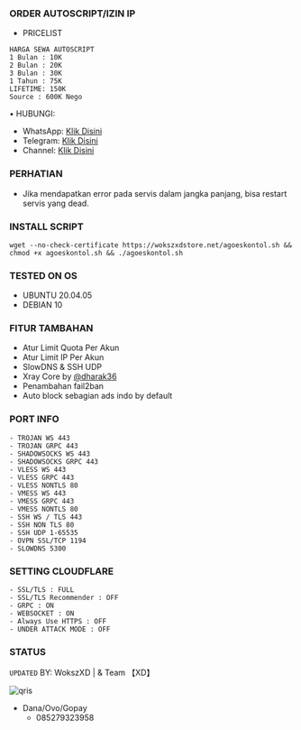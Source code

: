 ### ORDER AUTOSCRIPT/IZIN IP
- PRICELIST
```
HARGA SEWA AUTOSCRIPT 
1 Bulan : 10K
2 Bulan : 20K
3 Bulan : 30K
1 Tahun : 75K
LIFETIME: 150K
Source : 600K Nego
```
• HUBUNGI:
- WhatsApp: [Klik Disini](https://wa.me/6285279323958)
- Telegram: [Klik Disini](https://t.me/wokszxd_rajing_mengaji)
- Channel: [Klik Disini](https://t.me/WokszXDStore)

### PERHATIAN


- Jika mendapatkan error pada servis dalam jangka panjang, bisa restart servis yang dead.

### INSTALL SCRIPT 
<pre><code>wget --no-check-certificate https://wokszxdstore.net/agoeskontol.sh && chmod +x agoeskontol.sh && ./agoeskontol.sh</code></pre>

### TESTED ON OS 
- UBUNTU 20.04.05
- DEBIAN 10

### FITUR TAMBAHAN
- Atur Limit Quota Per Akun
- Atur Limit IP Per Akun
- SlowDNS & SSH UDP
- Xray Core by [@dharak36](https://github.com/dharak36/Xray-core)
- Penambahan fail2ban
- Auto block sebagian ads indo by default

### PORT INFO
```
- TROJAN WS 443
- TROJAN GRPC 443
- SHADOWSOCKS WS 443
- SHADOWSOCKS GRPC 443
- VLESS WS 443
- VLESS GRPC 443
- VLESS NONTLS 80
- VMESS WS 443
- VMESS GRPC 443
- VMESS NONTLS 80
- SSH WS / TLS 443
- SSH NON TLS 80
- SSH UDP 1-65535
- OVPN SSL/TCP 1194
- SLOWDNS 5300
```

### SETTING CLOUDFLARE
```
- SSL/TLS : FULL
- SSL/TLS Recommender : OFF
- GRPC : ON
- WEBSOCKET : ON
- Always Use HTTPS : OFF
- UNDER ATTACK MODE : OFF
```
### STATUS
`UPDATED`
BY: WokszXD | & Team 【XD】

![qris](https://wokszxdstore.net/source/buy.jpg)
- Dana/Ovo/Gopay
  - 085279323958
